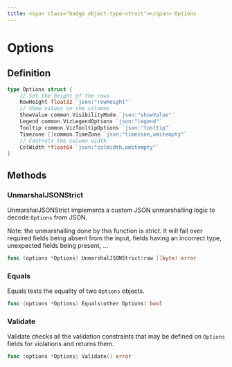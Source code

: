 ```yaml
---
title: <span class="badge object-type-struct"></span> Options
---
```

# <span class="badge object-type-struct"></span> Options

## Definition

```go
type Options struct {
    // Set the height of the rows
    RowHeight float32 `json:"rowHeight"`
    // Show values on the columns
    ShowValue common.VisibilityMode `json:"showValue"`
    Legend common.VizLegendOptions `json:"legend"`
    Tooltip common.VizTooltipOptions `json:"tooltip"`
    Timezone []common.TimeZone `json:"timezone,omitempty"`
    // Controls the column width
    ColWidth *float64 `json:"colWidth,omitempty"`
}
```
## Methods

### <span class="badge object-method"></span> UnmarshalJSONStrict

UnmarshalJSONStrict implements a custom JSON unmarshalling logic to decode `Options` from JSON.

Note: the unmarshalling done by this function is strict. It will fail over required fields being absent from the input, fields having an incorrect type, unexpected fields being present, …

```go
func (options *Options) UnmarshalJSONStrict(raw []byte) error
```

### <span class="badge object-method"></span> Equals

Equals tests the equality of two `Options` objects.

```go
func (options *Options) Equals(other Options) bool
```

### <span class="badge object-method"></span> Validate

Validate checks all the validation constraints that may be defined on `Options` fields for violations and returns them.

```go
func (options *Options) Validate() error
```


